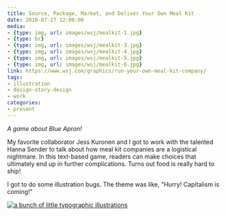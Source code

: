 ```yaml
---
title: Source, Package, Market, and Deliver Your Own Meal Kit
date: 2018-07-27 12:00:00
media:
- {type: img, url: images/wsj/mealkit-1.jpg}
- {type: br}
- {type: img, url: images/wsj/mealkit-3.jpg}
- {type: img, url: images/wsj/mealkit-4.jpg}
- {type: img, url: images/wsj/mealkit-5.jpg}
- {type: img, url: images/wsj/mealkit-6.jpg}
link: https://www.wsj.com/graphics/run-your-own-meal-kit-company/
tags:
- illustration
- design-story-design
- work
categories:
- present
---
```


_A game about Blue Apron!_

My favorite collaborator Jess Kuronen and I got to work with the talented Hanna Sender to talk about how meal kit companies are a logistical nightmare. In this text-based game, readers can make choices that ultimately end up in further complications. Turns out food is really hard to ship!

I got to do some illustration bugs. The theme was like, "Hurry! Capitalism is coming!"

[![a bunch of little typographic illustrations](./images/wsj/mealkit-2.jpg)](./images/wsj/mealkit-2-hd.jpg)